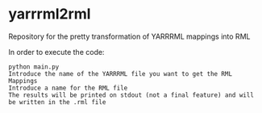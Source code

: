 # yarrrml2rml
Repository for the pretty transformation of YARRRML mappings into RML

In order to execute the code:


    python main.py
    Introduce the name of the YARRRML file you want to get the RML Mappings
    Introduce a name for the RML file
    The results will be printed on stdout (not a final feature) and will be written in the .rml file

